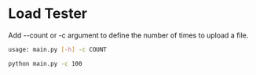 # Load Tester

Add --count or -c argument to define the number of times to upload a file.

```bash
usage: main.py [-h] -c COUNT

python main.py -c 100
```
